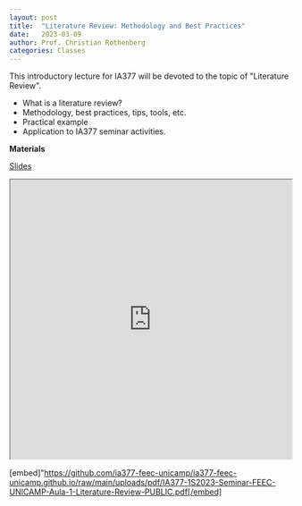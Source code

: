 ```yaml
---
layout: post
title:  "Literature Review: Methodology and Best Practices"
date:   2023-03-09
author: Prof. Christian Rothenberg
categories: Classes
---
```


This introductory lecture for IA377 will be devoted to the topic of "Literature Review". 
* What is a literature review?
* Methodology, best practices, tips, tools, etc.
* Practical example
* Application to IA377 seminar activities.


**Materials**

[Slides](https://docs.google.com/presentation/d/1dSrzyIGnK7l0l5pVt1cQXk4jMgGMYHHb07GqX70fTWU/edit?usp=sharing)

<iframe src="https://github.com/ia377-feec-unicamp/ia377-feec-unicamp.github.io/raw/main/uploads/pdf/IA377-1S2023-Seminar-FEEC-UNICAMP-Aula-1-Literature-Review-PUBLIC.pdf" width="100%" height="500px">
</iframe>


[embed]"https://github.com/ia377-feec-unicamp/ia377-feec-unicamp.github.io/raw/main/uploads/pdf/IA377-1S2023-Seminar-FEEC-UNICAMP-Aula-1-Literature-Review-PUBLIC.pdf[/embed] 
